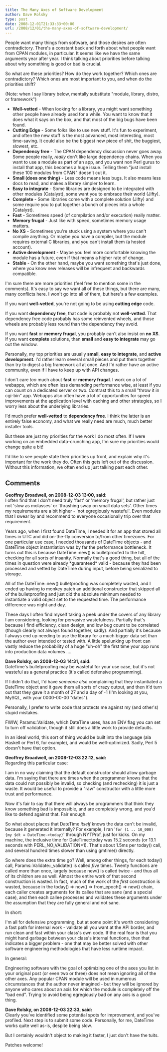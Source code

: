 ```yaml
---
title: The Many Axes of Software Development
author: Dave Rolsky
type: post
date: 2008-12-01T21:33:33+00:00
url: /2008/12/01/the-many-axes-of-software-development/
---
```

People want many things from software, and those desires are often contradictory. There's a constant back and forth about what people want from CPAN modules, in particular. It seems like we have the same arguments year after year. I think talking about priorities before talking about why something is good or bad is crucial.

So what are these priorities? How do they work together? Which ones are contradictory? Which ones are most important to you, and when do the priorities shift?

(Note: when I say library below, mentally substitute "module, library, distro, or framework")

  * **Well-vetted** - When looking for a library, you might want something other people have already used for a while. You want to know that it does what it says on the box, and that most of the big bugs have been found. 
  * **Cutting Edge** - Some folks like to use new stuff. It's fun to experiment, and often the new stuff is the most advanced, most interesting, most time-saving. It could also be the biggest new piece of shit, the buggiest, slowest, etc. 
  * **Dependency free** - The CPAN dependency discussion never goes away. Some people really, _really_ don't like large dependency chains. When you want to use a module as part of an app, and you want non Perl gurus to install that app, this becomes a huge issue. Telling them "just install these 100 modules from CPAN" doesn't cut it. 
  * **Small (does one thing)** - Less code means less bugs. It also means less docs to read, and makes a library simpler to learn. 
  * **Easy to integrate** - Some libraries are designed to be integrated with other modules (Catalyst), some want you to embrace their world (Jifty). 
  * **Complete** - Some libraries come with a complete solution (Jifty) and some require you to put together a bunch of pieces into a whole (Catalyst). 
  * **Fast** - Sometimes speed (of compilation and/or execution) really matter. 
  * **Memory frugal** - Just like with speed, sometimes memory usage matters. 
  * **No XS** - Sometimes you're stuck using a system where you can't compile anything. Or maybe you have a compiler, but the module requires external C libraries, and you can't install them (a hosted account). 
  * **Active development** - Maybe you feel more comfortable knowing the module has a future, even if that means a higher rate of change. 
  * **Stable** - On the other hand, maybe you want something that's just done, where you know new releases will be infrequent and backwards compatible. 

I'm sure there are more priorities (feel free to mention some in the comments). It's easy to say we want all of these things, but there are many, many conflicts here. I won't go into all of them, but here's a few examples.

If you want **well-vetted**, you're not going to be using **cutting edge** code.

If you want **dependency free**, that code is probably not **well-vetted**. That dependency free code probably has some reinvented wheels, and those wheels are probably less round than the dependency they avoid.

If you want **fast** or **memory frugal**, you probably can't also insist on **no XS**. If you want **complete** solutions, than **small** and **easy to integrate** may go out the window.

Personally, my top priorities are usually **small**, **easy to integrate**, and **active development**. I'd rather learn several small pieces and put them together than try to digest a big framework all at once. And I'd rather have an active community, even if I have to keep up with API changes.

I don't care _too_ much about **fast** or **memory frugal**. I work on a lot of webapps, which are often less demanding performance wise, at least if you can count on a dedicated server or two. Contrast this to a small "throw it in cgi-bin" app. Webapps also often have a lot of opportunities for speed improvements at the application level with caching and other strategies, so I worry less about the underlying libraries.

I'd much prefer **well-vetted** to **dependency free**. I think the latter is an entirely false economy, and what we really need are much, much better installer tools.

But these are just my priorities for the work I do most often. If I were working on an embedded data-crunching app, I'm sure my priorities would change quite a bit!

I'd like to see people state their priorities up front, and explain why it's important for the work they do. Often this gets left out of the discussion. Without this information, we often end up just talking past each other.

## Comments

**Geoffrey Broadwell, on 2008-12-03 13:00, said:**  
I often find that I don't need truly 'fast' or 'memory frugal', but rather just not 'slow as molasses' or 'thrashing swap on small data sets'. Other times my requirements are a bit higher - 'not egregiously wasteful'. Even modules that I swear by and recommend to everyone occasionally trip over that requirement.

Years ago, when I first found DateTime, I needed it for an app that stored all times in UTC and did on-the-fly conversion to/from other timezones. For one particular use case, I needed thousands of DateTime objects - and DateTime object instantiation was by far the performance bottleneck. It turns out this is because DateTime::new() is bulletproofed to the hilt, checking for all sorts of insanity. Normally that's a good thing, but all of the times in question were already \*guaranteed\* valid - because they had been processed and vetted by DateTime during input, before being serialized to storage.

All of the DateTime::new() bulletproofing was completely wasted, and I ended up having to monkey patch an additional constructor that skipped all of the bulletproofing and just did the absolute minimum needed to instantiate a valid object set to the requested time. The performance difference was night and day.

These days I often find myself taking a peek under the covers of any library I am considering, looking for pervasive wastefulness. Partially that's because I find efficiency, clean design, and low bug count to be correlated (though clearly not always found together, sadly). And partially it's because I always end up needing to use the library for a much bigger data set than the author ever intended or tested with. A little spelunking up front can vastly reduce the probability of a huge "uh-oh" the first time your app runs into production data volumes ....

**Dave Rolsky, on 2008-12-03 14:31, said:**  
DateTime's bulletproofing may be wasteful for your use case, but it's not wasteful as a general practice (it's called defensive programming).

If I didn't do that, I'd have _someone else_ complaining that they instantiated a DateTime object and it gave them all sorts of crazy output, and then it'd turn out that they gave it a month of 27 and a day of -1 (I'm looking at you, MySQL, with your 0000-00-00 "dates").

Personally, I prefer to write code that protects me against my (and other's) stupid mistakes.

FWIW, Params::Validate, which DateTime uses, has an ENV flag you can set to turn off validation, though it still does a little work to provide defaults.

In an ideal world, this sort of thing would be built into the language (ala Haskell or Perl 6, for example), and would be well-optimized. Sadly, Perl 5 doesn't have that option.

**Geoffrey Broadwell, on 2008-12-03 22:12, said:**  
Regarding this particular case:

I am in no way claiming that the default constructor should allow garbage data. I'm saying that there are times when the programmer knows that the data could not possibly be invalid, so checking (and rechecking) it is just a waste. It would be useful to provide a "raw" constructor with a little more trust and performance.

Now it's fair to say that there will always be programmers that think they know something bad is impossible, and are completely wrong, and you'd like to defend against that. Fair enough.

So what about places that DateTime _itself_ knows the data can't be invalid, because it generated it internally? For example, I ran '`for (1 .. 10_000) {my $dt = DateTime->today}`' through NYTProf, just for kicks. On my machine, the inclusive time for DateTime::today was 15.2 seconds (or 13.1 seconds with PERL\_NO\_VALIDATION=1). That's about 1.5ms per today() call, and several hundred times slower than using gmtime() directly.

So where does the extra time go? Well, among other things, for each today() call, Params::Validate::_validate() is called _five_ times. Twenty functions are called more than once, largely because new() is called twice - and thus all of its children are as well. Almost the entire work of that second construction is wasted. In fact, much of the work of the _first_ construction is wasted, because in the today() => now() => from_epoch() => new() chain, each caller creates arguments for its callee that are sane (and a special case), and then each callee processes and validates these arguments under the assumption that they are fully general and not sane.

In short:

I'm all for defensive programming, but at some point it's worth considering a fast path for internal work - validate all you want at the API border, and run clean and fast within your class's own code. If the real fear is that you might hand garbage between your class's internal functions, then that indicates a bigger problem - one that may be better solved with other software engineering methodologies that have less runtime impact.

In general:

Engineering software with the goal of optimizing one of the axes you list in your original post (or even two or three) does not mean ignoring all of the other axes. Any popular CPAN module will be used in numerous circumstances that the author never imagined - but they will be ignored by anyone who cares about an axis for which the module is completely off the "bad end". Trying to avoid being egregiously bad on any axis is a good thing.

**Dave Rolsky, on 2008-12-03 22:33, said:**  
Clearly you've identified some potential spots for improvement, and you've profiled. Next step is to submit some code. Personally, for me, DateTime works quite well as-is, despite being slow.

But I certainly wouldn't object to making it faster, I just don't have the tuits.

Patches welcome!